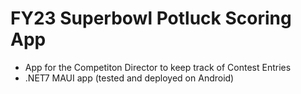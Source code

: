 # FY23 Superbowl Potluck Scoring App
 - App for the Competiton Director to keep track of Contest Entries
 - .NET7 MAUI app (tested and deployed on Android)
